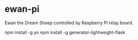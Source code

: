 # ewan-pi
Ewan the Dream Sheep controlled by Raspberry Pi relay board.

npm install -g yo
npm install -g generator-lightweight-flask
